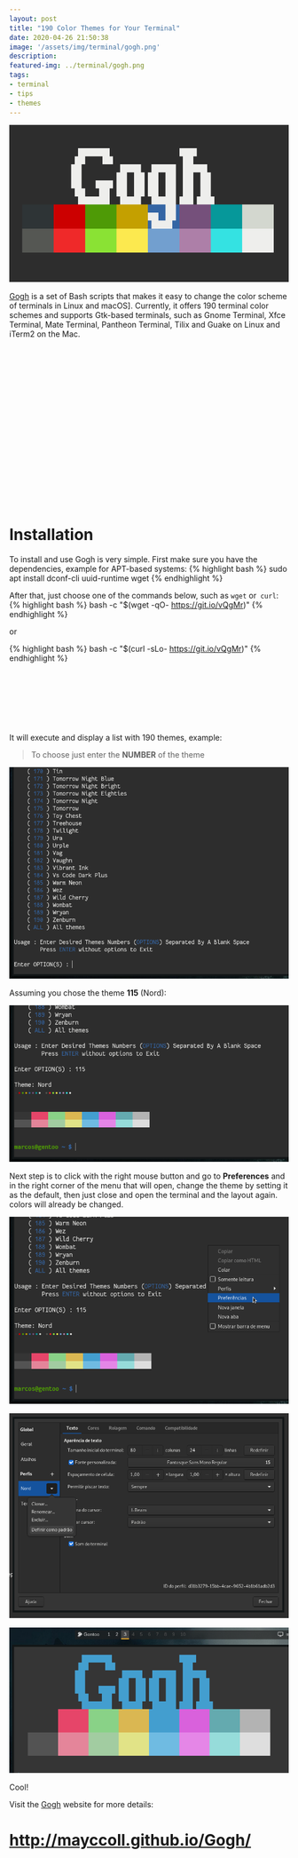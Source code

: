 ```yaml
---
layout: post
title: "190 Color Themes for Your Terminal"
date: 2020-04-26 21:50:38
image: '/assets/img/terminal/gogh.png'
description:
featured-img: ../terminal/gogh.png
tags:
- terminal
- tips
- themes
---
```


![190 Color themes for your Terminal](/assets/img/terminal/gogh.png)


[Gogh](http://mayccoll.github.io/Gogh/) is a set of Bash scripts that makes it easy to change the color scheme of terminals in Linux and macOS]. Currently, it offers 190 terminal color schemes and supports Gtk-based terminals, such as Gnome Terminal, Xfce Terminal, Mate Terminal, Pantheon Terminal, Tilix and Guake on Linux and iTerm2 on the Mac.

<!-- QUADRADO -->
<script async src="//pagead2.googlesyndication.com/pagead/js/adsbygoogle.js"></script>
<ins class="adsbygoogle"
style="display:inline-block;width:336px;height:280px"
data-ad-client="ca-pub-2838251107855362"
data-ad-slot="5351066970"></ins>
<script>
(adsbygoogle = window.adsbygoogle || []).push({});
</script>

# Installation

To install and use Gogh is very simple. First make sure you have the dependencies, example for APT-based systems:
{% highlight bash %}
sudo apt install dconf-cli uuid-runtime wget
{% endhighlight %}

After that, just choose one of the commands below, such as `wget` or` curl`:
{% highlight bash %}
bash -c  "$(wget -qO- https://git.io/vQgMr)"
{% endhighlight %}

or

{% highlight bash %}
 bash -c  "$(curl -sLo- https://git.io/vQgMr)" 
{% endhighlight %}

<!-- LISTA MIN -->
<script async src="//pagead2.googlesyndication.com/pagead/js/adsbygoogle.js"></script>
<ins class="adsbygoogle"
style="display:inline-block;width:730px;height:95px"
data-ad-client="ca-pub-2838251107855362"
data-ad-slot="5351066970"></ins>
<script>
(adsbygoogle = window.adsbygoogle || []).push({});
</script>

It will execute and display a list with 190 themes, example:
> To choose just enter the **NUMBER** of the theme

![Gogh choice of theme](/assets/img/terminal/escolha-o-tema.png)

Assuming you chose the theme **115** (Nord):

![Nord Theme](/assets/img/terminal/alterando-o-tema.png)

Next step is to click with the right mouse button and go to **Preferences** and in the right corner of the menu that will open, change the theme by setting it as the default, then just close and open the terminal and the layout again. colors will already be changed.

![Preferences](/assets/img/terminal/preferencias.png)

![Set as default](/assets/img/terminal/definindo-como-padrao.png)

![Theme changed](/assets/img/terminal/tema-alterado.png)

Cool!

<!-- RETANGULO LARGO 2 -->
<script async src="//pagead2.googlesyndication.com/pagead/js/adsbygoogle.js"></script>
<ins class="adsbygoogle"
style="display:block; text-align:center;"
data-ad-layout="in-article"
data-ad-format="fluid"
data-ad-client="ca-pub-2838251107855362"
data-ad-slot="8549252987"></ins>
<script>
(adsbygoogle = window.adsbygoogle || []).push({});
</script>

Visit the [Gogh](http://mayccoll.github.io/Gogh/) website for more details:
# <http://mayccoll.github.io/Gogh/>
